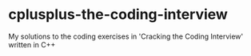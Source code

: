 # cplusplus-the-coding-interview
My solutions to the coding exercises in 'Cracking the Coding Interview' written in C++
